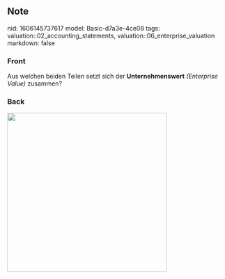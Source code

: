 ## Note
nid: 1606145737617
model: Basic-d7a3e-4ce08
tags: valuation::02_accounting_statements, valuation::06_enterprise_valuation
markdown: false

### Front
<p>Aus welchen beiden Teilen setzt sich der <b>Unternehmenswert</b>
<i>(Enterprise Value)</i> zusammen?

### Back
<p><img src="1E47vQkgkW4Vc1BVj7Ky.png" style="width: 366px;">
